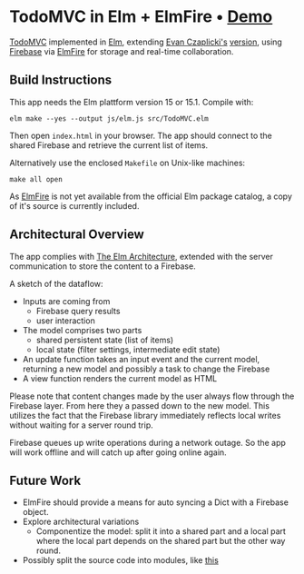 # TodoMVC in Elm + ElmFire • [Demo](http://thomasweiser.github.io/todomvc-elmfire/)

[TodoMVC](http://todomvc.com/)
implemented in
[Elm](http://elm-lang.org/),
extending [Evan Czaplicki's](https://twitter.com/czaplic)
[version](https://github.com/evancz/elm-todomvc),
using [Firebase](https://www.firebase.com/)
via [ElmFire](https://github.com/ThomasWeiser/elmfire)
for storage and real-time collaboration.

## Build Instructions

This app needs the Elm plattform version 15 or 15.1. Compile with:

    elm make --yes --output js/elm.js src/TodoMVC.elm
    
Then open `index.html` in your browser. The app should connect
to the shared Firebase and retrieve the current list of items.

Alternatively use the enclosed `Makefile` on Unix-like machines:

    make all open
    
As [ElmFire](https://github.com/ThomasWeiser/elmfire)
is not yet available from the official Elm package catalog,
a copy of it's source is currently included.

## Architectural Overview

The app complies with [The Elm Architecture](https://github.com/evancz/elm-architecture-tutorial/),
extended with the server communication to store the content to a Firebase.

A sketch of the dataflow:

- Inputs are coming from
    - Firebase query results
    - user interaction
- The model comprises two parts
    - shared persistent state (list of items)
    - local state (filter settings, intermediate edit state)
- An update function takes an input event and the current model, returning
  a new model and possibly a task to change the Firebase
- A view function renders the current model as HTML

Please note that content changes made by the user always flow through the Firebase layer.
From here they a passed down to the new model.
This utilizes the fact that the Firebase library immediately reflects local writes
without waiting for a server round trip.

Firebase queues up write operations during a network outage.
So the app will work offline and will catch up after going online again.

## Future Work

- ElmFire should provide a means for auto syncing a Dict with a Firebase object.
- Explore architectural variations
    - Componentize the model: split it into a shared part and a local part
      where the local part depends on the shared part but the other way round.
- Possibly split the source code into modules, like [this](https://github.com/evancz/the-social-network)
